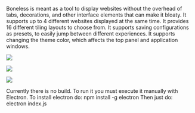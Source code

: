 Boneless is meant as a tool to display websites without the overhead of tabs, decorations, and other interface elements that can make it bloaty.
It supports up to 4 different websites displayed at the same time.
It provides 16 different tiling layouts to choose from.
It supports saving configurations as presets, to easily jump between different experiences.
It supports changing the theme color, which affects the top panel and application windows.

![](https://i.imgur.com/AsiATvR.jpg)

![](https://i.imgur.com/pvQoeYW.png)

![](https://i.imgur.com/YaSnRki.png)

Currently there is no build. To run it you must execute it manually with Electron.
To install electron do: npm install -g electron
Then just do: electron index.js